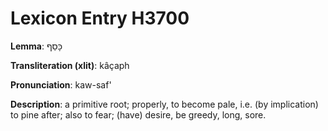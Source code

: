 # Lexicon Entry H3700

**Lemma**: כָּסַף

**Transliteration (xlit)**: kâçaph

**Pronunciation**: kaw-saf'

**Description**:
a primitive root; properly, to become pale, i.e. (by implication) to pine after; also to fear; (have) desire, be greedy, long, sore.
